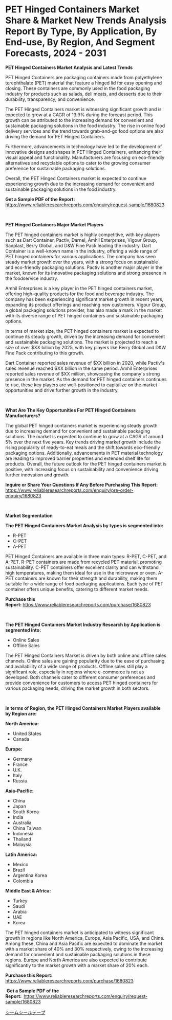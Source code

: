 <p><h1>PET Hinged Containers Market Share & Market New Trends Analysis Report By Type, By Application, By End-use, By Region, And Segment Forecasts, 2024 - 2031</h1></p><p><strong>PET Hinged Containers Market Analysis and Latest Trends</strong></p>
<p><p>PET Hinged Containers are packaging containers made from polyethylene terephthalate (PET) material that feature a hinged lid for easy opening and closing. These containers are commonly used in the food packaging industry for products such as salads, deli meats, and desserts due to their durability, transparency, and convenience.</p><p>The PET Hinged Containers market is witnessing significant growth and is expected to grow at a CAGR of 13.9% during the forecast period. This growth can be attributed to the increasing demand for convenient and sustainable packaging solutions in the food industry. The rise in online food delivery services and the trend towards grab-and-go food options are also driving the demand for PET Hinged Containers.</p><p>Furthermore, advancements in technology have led to the development of innovative designs and shapes in PET Hinged Containers, enhancing their visual appeal and functionality. Manufacturers are focusing on eco-friendly alternatives and recyclable options to cater to the growing consumer preference for sustainable packaging solutions.</p><p>Overall, the PET Hinged Containers market is expected to continue experiencing growth due to the increasing demand for convenient and sustainable packaging solutions in the food industry.</p></p>
<p><strong>Get a Sample PDF of the Report:&nbsp;</strong> <a href="https://www.reliableresearchreports.com/enquiry/request-sample/1680823">https://www.reliableresearchreports.com/enquiry/request-sample/1680823</a></p>
<p>&nbsp;</p>
<p><strong>PET Hinged Containers Major Market Players</strong></p>
<p><p>The PET hinged containers market is highly competitive, with key players such as Dart Container, Pactiv, Darnel, Amhil Enterprises, Vigour Group, Sanplast, Berry Global, and D&W Fine Pack leading the industry. Dart Container is a well-known name in the industry, offering a wide range of PET hinged containers for various applications. The company has seen steady market growth over the years, with a strong focus on sustainable and eco-friendly packaging solutions. Pactiv is another major player in the market, known for its innovative packaging solutions and strong presence in the foodservice industry.</p><p>Amhil Enterprises is a key player in the PET hinged containers market, offering high-quality products for the food and beverage industry. The company has been experiencing significant market growth in recent years, expanding its product offerings and reaching new customers. Vigour Group, a global packaging solutions provider, has also made a mark in the market with its diverse range of PET hinged containers and sustainable packaging options.</p><p>In terms of market size, the PET hinged containers market is expected to continue its steady growth, driven by the increasing demand for convenient and sustainable packaging solutions. The market is projected to reach a size of over $XX billion by 2025, with key players like Berry Global and D&W Fine Pack contributing to this growth.</p><p>Dart Container reported sales revenue of $XX billion in 2020, while Pactiv's sales revenue reached $XX billion in the same period. Amhil Enterprises reported sales revenue of $XX million, showcasing the company's strong presence in the market. As the demand for PET hinged containers continues to rise, these key players are well-positioned to capitalize on the market opportunities and drive further growth in the industry.</p></p>
<p>&nbsp;</p>
<p><strong>What Are The Key Opportunities For PET Hinged Containers Manufacturers?</strong></p>
<p><p>The global PET hinged containers market is experiencing steady growth due to increasing demand for convenient and sustainable packaging solutions. The market is expected to continue to grow at a CAGR of around 5% over the next five years. Key trends driving market growth include the rising popularity of ready-to-eat meals and the shift towards eco-friendly packaging options. Additionally, advancements in PET material technology are leading to improved barrier properties and extended shelf life for products. Overall, the future outlook for the PET hinged containers market is positive, with increasing focus on sustainability and convenience driving further innovation and growth.</p></p>
<p><strong>Inquire or Share Your Questions If Any Before Purchasing This Report:</strong> <a href="https://www.reliableresearchreports.com/enquiry/pre-order-enquiry/1680823">https://www.reliableresearchreports.com/enquiry/pre-order-enquiry/1680823</a></p>
<p>&nbsp;</p>
<p><strong>Market Segmentation</strong></p>
<p><strong>The PET Hinged Containers Market Analysis by types is segmented into:</strong></p>
<p><ul><li>R-PET</li><li>C-PET</li><li>A-PET</li></ul></p>
<p><p>PET Hinged Containers are available in three main types: R-PET, C-PET, and A-PET. R-PET containers are made from recycled PET material, promoting sustainability. C-PET containers offer excellent clarity and can withstand high temperatures, making them ideal for use in the microwave or oven. A-PET containers are known for their strength and durability, making them suitable for a wide range of food packaging applications. Each type of PET container offers unique benefits, catering to different market needs.</p></p>
<p><strong>Purchase this Report:&nbsp;</strong><a href="https://www.reliableresearchreports.com/purchase/1680823">https://www.reliableresearchreports.com/purchase/1680823</a></p>
<p>&nbsp;</p>
<p><strong>The PET Hinged Containers Market Industry Research by Application is segmented into:</strong></p>
<p><ul><li>Online Sales</li><li>Offline Sales</li></ul></p>
<p><p>The PET Hinged Containers Market is driven by both online and offline sales channels. Online sales are gaining popularity due to the ease of purchasing and availability of a wide range of products. Offline sales still play a significant role, especially in regions where e-commerce is not as developed. Both channels cater to different consumer preferences and provide convenience for customers to access PET hinged containers for various packaging needs, driving the market growth in both sectors.</p></p>
<p>&nbsp;</p>
<p><strong>In terms of Region, the PET Hinged Containers Market Players available by Region are:</strong></p>
<p>
    <p> <strong> North America: </strong>
        <ul>
            <li>United States</li>
            <li>Canada</li>
        </ul>
        </p> 
    <p> <strong> Europe: </strong>
        <ul>
            <li>Germany</li>
            <li>France</li>
            <li>U.K.</li>
            <li>Italy</li>
            <li>Russia</li>
        </ul>
        </p> 
    <p> <strong> Asia-Pacific: </strong>
        <ul>
            <li>China</li>
            <li>Japan</li>
            <li>South Korea</li>
            <li>India</li>
            <li>Australia</li>
            <li>China Taiwan</li>
            <li>Indonesia</li>
            <li>Thailand</li>
            <li>Malaysia</li>
        </ul>
        </p> 
    <p> <strong> Latin America: </strong>
        <ul>
            <li>Mexico</li>
            <li>Brazil</li>
            <li>Argentina Korea</li>
            <li>Colombia</li>
        </ul>
        </p> 
    <p> <strong> Middle East & Africa: </strong>
        <ul>
            <li>Turkey</li>
            <li>Saudi</li>
            <li>Arabia</li>
            <li>UAE</li>
            <li>Korea</li>
        </ul>
    </p>
    </p>
<p><p>The PET hinged containers market is anticipated to witness significant growth in regions like North America, Europe, Asia Pacific, USA, and China. Among these, China and Asia Pacific are expected to dominate the market with a market share of 40% and 30% respectively, owing to the increasing demand for convenient and sustainable packaging solutions in these regions. Europe and North America are also expected to contribute significantly to the market growth with a market share of 20% each.</p></p>
<p><strong>Purchase this Report: </strong><a href="https://www.reliableresearchreports.com/purchase/1680823">https://www.reliableresearchreports.com/purchase/1680823</a></p>
<p>&nbsp;<strong>Get a Sample PDF of the Report:&nbsp;&nbsp;</strong><a href="https://www.reliableresearchreports.com/enquiry/request-sample/1680823">https://www.reliableresearchreports.com/enquiry/request-sample/1680823</a></p>
<p><strong></strong></p>
<p><p><a href="https://github.com/adcxff01450218/Market-Research-Report-List-1/blob/main/31917044087.md">シームシールテープ</a></p></p>